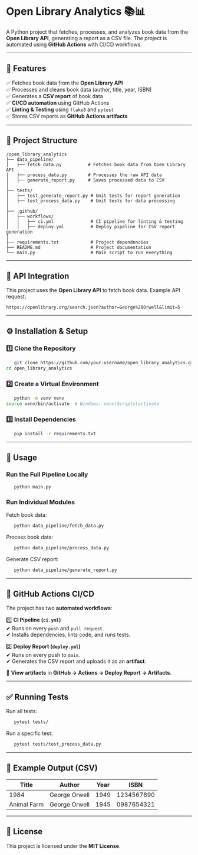 # **Open Library Analytics 📚📊**
A Python project that fetches, processes, and analyzes book data from the **Open Library API**, generating a report as a CSV file. The project is automated using **GitHub Actions** with CI/CD workflows.

---

## **🚀 Features**
✅ Fetches book data from the **Open Library API**  
✅ Processes and cleans book data (author, title, year, ISBN)  
✅ Generates a **CSV report** of book data  
✅ **CI/CD automation** using GitHub Actions  
✅ **Linting & Testing** using `flake8` and `pytest`  
✅ Stores CSV reports as **GitHub Actions artifacts**  

---

## **📂 Project Structure**
```
/open_library_analytics
├── data_pipeline/
│   ├── fetch_data.py          # Fetches book data from Open Library API
│   ├── process_data.py        # Processes the raw API data
│   ├── generate_report.py     # Saves processed data to CSV
│
├── tests/
│   ├── test_generate_report.py # Unit tests for report generation
│   ├── test_process_data.py    # Unit tests for data processing
│
├── .github/
│   ├── workflows/
│   │   ├── ci.yml              # CI pipeline for linting & testing
│   │   ├── deploy.yml          # Deploy pipeline for CSV report generation
│
├── requirements.txt            # Project dependencies
├── README.md                   # Project documentation
└── main.py                     # Main script to run everything
```

---

## **📡 API Integration**
This project uses the **Open Library API** to fetch book data. Example API request:

```
https://openlibrary.org/search.json?author=George%20Orwell&limit=5
```

---

## **⚙️ Installation & Setup**
### **1️⃣ Clone the Repository**
```bash
   git clone https://github.com/your-username/open_library_analytics.git
cd open_library_analytics
```

### **2️⃣ Create a Virtual Environment**
```bash
   python -m venv venv
source venv/bin/activate  # Windows: venv\Scripts\activate
```

### **3️⃣ Install Dependencies**
```bash
   pip install -r requirements.txt
```

---

## **📜 Usage**
### **Run the Full Pipeline Locally**
```bash
   python main.py
```

### **Run Individual Modules**
Fetch book data:
```bash
   python data_pipeline/fetch_data.py
```
Process book data:
```bash
   python data_pipeline/process_data.py
```
Generate CSV report:
```bash
   python data_pipeline/generate_report.py
```

---

## **🤖 GitHub Actions CI/CD**
The project has two **automated workflows**:

1️⃣ **CI Pipeline (`ci.yml`)**  
✔ Runs on every `push` and `pull request`.  
✔ Installs dependencies, lints code, and runs tests.  

2️⃣ **Deploy Report (`deploy.yml`)**  
✔ Runs on every push to `main`.  
✔ Generates the CSV report and uploads it as an **artifact**.  

📍 **View artifacts** in **GitHub → Actions → Deploy Report → Artifacts**.

---

## **✅ Running Tests**
Run all tests:
```bash
   pytest tests/
```
Run a specific test:
```bash
   pytest tests/test_process_data.py
```

---

## **📜 Example Output (CSV)**
| Title       | Author        | Year | ISBN       |
|-------------|---------------|------|------------|
| 1984        | George Orwell | 1949 | 1234567890 |
| Animal Farm | George Orwell | 1945 | 0987654321 |


---

## **📄 License**
This project is licensed under the **MIT License**.
